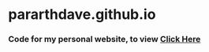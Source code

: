 # pararthdave.github.io
### Code for my personal website, to view [Click Here](https://pararthdave.github.io/)
